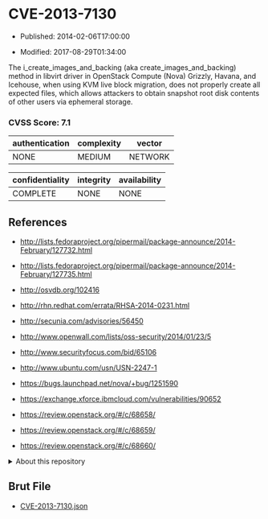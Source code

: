 # CVE-2013-7130

- Published: 2014-02-06T17:00:00

- Modified: 2017-08-29T01:34:00

The i_create_images_and_backing (aka create_images_and_backing) method in libvirt driver in OpenStack Compute (Nova) Grizzly, Havana, and Icehouse, when using KVM live block migration, does not properly create all expected files, which allows attackers to obtain snapshot root disk contents of other users via ephemeral storage.

### CVSS Score: **7.1**

| authentication | complexity | vector |
| --- | --- | --- |
| NONE | MEDIUM | NETWORK |

| confidentiality | integrity | availability |
| --- | --- | --- |
| COMPLETE | NONE | NONE |

## References

* http://lists.fedoraproject.org/pipermail/package-announce/2014-February/127732.html

* http://lists.fedoraproject.org/pipermail/package-announce/2014-February/127735.html

* http://osvdb.org/102416

* http://rhn.redhat.com/errata/RHSA-2014-0231.html

* http://secunia.com/advisories/56450

* http://www.openwall.com/lists/oss-security/2014/01/23/5

* http://www.securityfocus.com/bid/65106

* http://www.ubuntu.com/usn/USN-2247-1

* https://bugs.launchpad.net/nova/+bug/1251590

* https://exchange.xforce.ibmcloud.com/vulnerabilities/90652

* https://review.openstack.org/#/c/68658/

* https://review.openstack.org/#/c/68659/

* https://review.openstack.org/#/c/68660/

<details>
<summary>About this repository</summary> 

  This repository is part of the project [Live Hack CVE](https://github.com/Live-Hack-CVE). Main website can be found [www.live-hack.org](https://www.live-hack.org) 
  
  Made by [Sn0wAlice](https://github.com/Sn0wAlice) for the people that care about security and need to have a feed of the latest CVEs. Hope you enjoy it, don't forget to star the repo and follow me on [Twitter](https://twitter.com/Sn0wAlice) and [Github](https://github.com/Sn0wAlice). And that is my [personnal website](https://www.alice-snow.me/)

  - [Home Page](https://github.com/Live-Hack-CVE)
  - [Framework](https://github.com/Live-Hack-CVE/cve-framework)
  - [CVE database](https://github.com/Live-Hack-CVE/full_database)
  - [Changelog](https://github.com/Live-Hack-CVE/Changelog)
</details>

## Brut File

* [CVE-2013-7130.json](https://raw.githubusercontent.com/Live-Hack-CVE/full_database/main/cves/2013/CVE-2013-7130.json)

